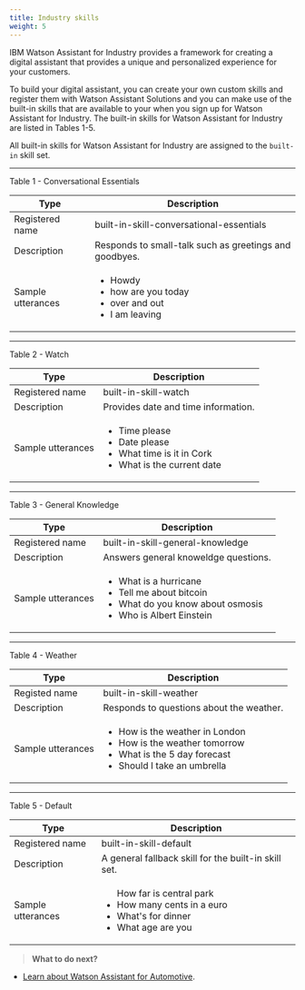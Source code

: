 ```yaml
---
title: Industry skills
weight: 5
---
```

IBM Watson Assistant for Industry provides a framework for creating a digital assistant that provides a unique and personalized experience for your customers.

To build your digital assistant, you can create your own custom skills and register them with Watson Assistant Solutions and you can make use of the built-in skills that are available to your when you sign up for Watson Assistant for Industry.  The built-in skills for Watson Assistant for Industry are listed in Tables 1-5.

All built-in skills for Watson Assistant for Industry are assigned to the `built-in` skill set.

---

Table 1 - Conversational Essentials

 Type | Description
--|--------------|
Registered name | built-in-skill-conversational-essentials
Description | Responds to small-talk such as greetings and goodbyes.
Sample utterances | <ul><li>Howdy</li><li>how are you today</li><li>over and out</li><li>I am leaving</li></ul>
---

Table 2 - Watch

Type | Description |
--|--------------|
Registered name | built-in-skill-watch
Description | Provides date and time information. 
Sample utterances | <ul><li>Time please</li><li>Date please</li><li>What time is it in Cork</li><li>What is the current date</li></ul>
---

Table 3 - General Knowledge

Type | Description |
--|--------------|
Registered name  | built-in-skill-general-knowledge
Description | Answers general knoweldge questions.
Sample utterances | <ul><li>What is a hurricane</li><li>Tell me about bitcoin</li><li>What do you know about osmosis</li><li>Who is Albert Einstein</li></ul>
---

Table 4 - Weather

Type | Description |
--|--------------|
Registed name | built-in-skill-weather
Description | Responds to questions about the weather.
Sample utterances | <ul><li>How is the weather in London </li><li>How is the weather tomorrow</li><li>What is the 5 day forecast</li><li>Should I take an umbrella</ul>
---

Table 5 - Default

Type | Description |
--|--------------|
Registered name  | built-in-skill-default
Description | A general fallback skill for the built-in skill set.
Sample utterances | <ul>How far is central park<li>How many cents in a euro </li><li>What's for dinner</li><li>What age are you</li></ul>


> **What to do next?**<br/>
* [Learn about Watson Assistant for Automotive]({{site.baseurl}}/flavour/automotive).
